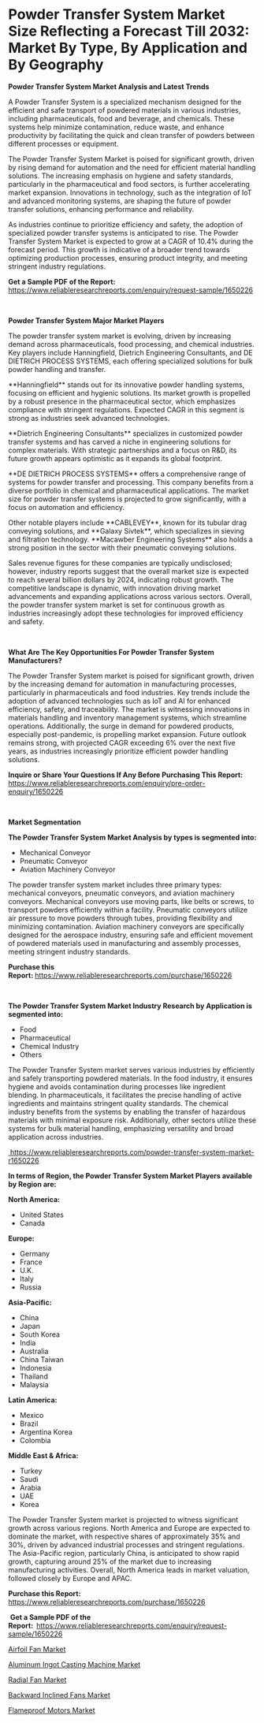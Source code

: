 <p><h1>Powder Transfer System Market Size Reflecting a Forecast Till 2032: Market By Type, By Application and By Geography</h1></p><p><strong>Powder Transfer System Market Analysis and Latest Trends</strong></p>
<p><p>A Powder Transfer System is a specialized mechanism designed for the efficient and safe transport of powdered materials in various industries, including pharmaceuticals, food and beverage, and chemicals. These systems help minimize contamination, reduce waste, and enhance productivity by facilitating the quick and clean transfer of powders between different processes or equipment.</p><p>The Powder Transfer System Market is poised for significant growth, driven by rising demand for automation and the need for efficient material handling solutions. The increasing emphasis on hygiene and safety standards, particularly in the pharmaceutical and food sectors, is further accelerating market expansion. Innovations in technology, such as the integration of IoT and advanced monitoring systems, are shaping the future of powder transfer solutions, enhancing performance and reliability.</p><p>As industries continue to prioritize efficiency and safety, the adoption of specialized powder transfer systems is anticipated to rise. The Powder Transfer System Market is expected to grow at a CAGR of 10.4% during the forecast period. This growth is indicative of a broader trend towards optimizing production processes, ensuring product integrity, and meeting stringent industry regulations.</p></p>
<p><strong>Get a Sample PDF of the Report:&nbsp;</strong> <a href="https://www.reliableresearchreports.com/enquiry/request-sample/1650226?utm_campaign=48&utm_medium=2&utm_source=Github&utm_content=ia&utm_term=17022025&utm_id=powder-transfer-system">https://www.reliableresearchreports.com/enquiry/request-sample/1650226</a></p>
<p>&nbsp;</p>
<p><strong>Powder Transfer System Major Market Players</strong></p>
<p><p>The powder transfer system market is evolving, driven by increasing demand across pharmaceuticals, food processing, and chemical industries. Key players include Hanningfield, Dietrich Engineering Consultants, and DE DIETRICH PROCESS SYSTEMS, each offering specialized solutions for bulk powder handling and transfer.</p><p>**Hanningfield** stands out for its innovative powder handling systems, focusing on efficient and hygienic solutions. Its market growth is propelled by a robust presence in the pharmaceutical sector, which emphasizes compliance with stringent regulations. Expected CAGR in this segment is strong as industries seek advanced technologies.</p><p>**Dietrich Engineering Consultants** specializes in customized powder transfer systems and has carved a niche in engineering solutions for complex materials. With strategic partnerships and a focus on R&D, its future growth appears optimistic as it expands its global footprint.</p><p>**DE DIETRICH PROCESS SYSTEMS** offers a comprehensive range of systems for powder transfer and processing. This company benefits from a diverse portfolio in chemical and pharmaceutical applications. The market size for powder transfer systems is projected to grow significantly, with a focus on automation and efficiency.</p><p>Other notable players include **CABLEVEY**, known for its tubular drag conveying solutions, and **Galaxy Sivtek**, which specializes in sieving and filtration technology. **Macawber Engineering Systems** also holds a strong position in the sector with their pneumatic conveying solutions.</p><p>Sales revenue figures for these companies are typically undisclosed; however, industry reports suggest that the overall market size is expected to reach several billion dollars by 2024, indicating robust growth. The competitive landscape is dynamic, with innovation driving market advancements and expanding applications across various sectors. Overall, the powder transfer system market is set for continuous growth as industries increasingly adopt these technologies for improved efficiency and safety.</p></p>
<p>&nbsp;</p>
<p><strong>What Are The Key Opportunities For Powder Transfer System Manufacturers?</strong></p>
<p><p>The Powder Transfer System market is poised for significant growth, driven by the increasing demand for automation in manufacturing processes, particularly in pharmaceuticals and food industries. Key trends include the adoption of advanced technologies such as IoT and AI for enhanced efficiency, safety, and traceability. The market is witnessing innovations in materials handling and inventory management systems, which streamline operations. Additionally, the surge in demand for powdered products, especially post-pandemic, is propelling market expansion. Future outlook remains strong, with projected CAGR exceeding 6% over the next five years, as industries increasingly prioritize efficient powder handling solutions.</p></p>
<p><strong>Inquire or Share Your Questions If Any Before Purchasing This Report:</strong> <a href="https://www.reliableresearchreports.com/enquiry/pre-order-enquiry/1650226?utm_campaign=48&utm_medium=2&utm_source=Github&utm_content=ia&utm_term=17022025&utm_id=powder-transfer-system">https://www.reliableresearchreports.com/enquiry/pre-order-enquiry/1650226</a></p>
<p>&nbsp;</p>
<p><strong>Market Segmentation</strong></p>
<p><strong>The Powder Transfer System Market Analysis by types is segmented into:</strong></p>
<p><ul><li>Mechanical Conveyor</li><li>Pneumatic Conveyor</li><li>Aviation Machinery Conveyor</li></ul></p>
<p><p>The powder transfer system market includes three primary types: mechanical conveyors, pneumatic conveyors, and aviation machinery conveyors. Mechanical conveyors use moving parts, like belts or screws, to transport powders efficiently within a facility. Pneumatic conveyors utilize air pressure to move powders through tubes, providing flexibility and minimizing contamination. Aviation machinery conveyors are specifically designed for the aerospace industry, ensuring safe and efficient movement of powdered materials used in manufacturing and assembly processes, meeting stringent industry standards.</p></p>
<p><strong>Purchase this Report:&nbsp;</strong><a href="https://www.reliableresearchreports.com/purchase/1650226?utm_campaign=48&utm_medium=2&utm_source=Github&utm_content=ia&utm_term=17022025&utm_id=powder-transfer-system">https://www.reliableresearchreports.com/purchase/1650226</a></p>
<p>&nbsp;</p>
<p><strong>The Powder Transfer System Market Industry Research by Application is segmented into:</strong></p>
<p><ul><li>Food</li><li>Pharmaceutical</li><li>Chemical Industry</li><li>Others</li></ul></p>
<p><p>The Powder Transfer System market serves various industries by efficiently and safely transporting powdered materials. In the food industry, it ensures hygiene and avoids contamination during processes like ingredient blending. In pharmaceuticals, it facilitates the precise handling of active ingredients and maintains stringent quality standards. The chemical industry benefits from the systems by enabling the transfer of hazardous materials with minimal exposure risk. Additionally, other sectors utilize these systems for bulk material handling, emphasizing versatility and broad application across industries.</p></p>
<p><a href="https://www.reliableresearchreports.com/powder-transfer-system-market-r1650226?utm_campaign=48&utm_medium=2&utm_source=Github&utm_content=ia&utm_term=17022025&utm_id=powder-transfer-system">&nbsp;https://www.reliableresearchreports.com/powder-transfer-system-market-r1650226</a></p>
<p><strong>In terms of Region, the Powder Transfer System Market Players available by Region are:</strong></p>
<p>
    <p> <strong> North America: </strong>
        <ul>
            <li>United States</li>
            <li>Canada</li>
        </ul>
        </p> 
    <p> <strong> Europe: </strong>
        <ul>
            <li>Germany</li>
            <li>France</li>
            <li>U.K.</li>
            <li>Italy</li>
            <li>Russia</li>
        </ul>
        </p> 
    <p> <strong> Asia-Pacific: </strong>
        <ul>
            <li>China</li>
            <li>Japan</li>
            <li>South Korea</li>
            <li>India</li>
            <li>Australia</li>
            <li>China Taiwan</li>
            <li>Indonesia</li>
            <li>Thailand</li>
            <li>Malaysia</li>
        </ul>
        </p> 
    <p> <strong> Latin America: </strong>
        <ul>
            <li>Mexico</li>
            <li>Brazil</li>
            <li>Argentina Korea</li>
            <li>Colombia</li>
        </ul>
        </p> 
    <p> <strong> Middle East & Africa: </strong>
        <ul>
            <li>Turkey</li>
            <li>Saudi</li>
            <li>Arabia</li>
            <li>UAE</li>
            <li>Korea</li>
        </ul>
    </p>
    </p>
<p><p>The Powder Transfer System market is projected to witness significant growth across various regions. North America and Europe are expected to dominate the market, with respective shares of approximately 35% and 30%, driven by advanced industrial processes and stringent regulations. The Asia-Pacific region, particularly China, is anticipated to show rapid growth, capturing around 25% of the market due to increasing manufacturing activities. Overall, North America leads in market valuation, followed closely by Europe and APAC.</p></p>
<p><strong>Purchase this Report: </strong><a href="https://www.reliableresearchreports.com/purchase/1650226?utm_campaign=48&utm_medium=2&utm_source=Github&utm_content=ia&utm_term=17022025&utm_id=powder-transfer-system">https://www.reliableresearchreports.com/purchase/1650226</a></p>
<p>&nbsp;<strong>Get a Sample PDF of the Report:&nbsp;&nbsp;</strong><a href="https://www.reliableresearchreports.com/enquiry/request-sample/1650226?utm_campaign=48&utm_medium=2&utm_source=Github&utm_content=ia&utm_term=17022025&utm_id=powder-transfer-system">https://www.reliableresearchreports.com/enquiry/request-sample/1650226</a></p>
<p><strong></strong></p>
<p><p><a href="https://github.com/lefiobakali/Market-Research-Report-List-1/blob/main/airfoil-fan-market.md?utm_campaign=48&utm_medium=2&utm_source=Github&utm_content=ia&utm_term=17022025&utm_id=powder-transfer-system">Airfoil Fan Market</a></p><p><a href="https://github.com/shafriusizi/Market-Research-Report-List-1/blob/main/aluminum-ingot-casting-machine-market.md?utm_campaign=48&utm_medium=2&utm_source=Github&utm_content=ia&utm_term=17022025&utm_id=powder-transfer-system">Aluminum Ingot Casting Machine Market</a></p><p><a href="https://github.com/kaloyhboosh/Market-Research-Report-List-1/blob/main/radial-fan-market.md?utm_campaign=48&utm_medium=2&utm_source=Github&utm_content=ia&utm_term=17022025&utm_id=powder-transfer-system">Radial Fan Market</a></p><p><a href="https://github.com/stickkinkel/Market-Research-Report-List-1/blob/main/backward-inclined-fans-market.md?utm_campaign=48&utm_medium=2&utm_source=Github&utm_content=ia&utm_term=17022025&utm_id=powder-transfer-system">Backward Inclined Fans Market</a></p><p><a href="https://github.com/mqhayigurbaj/Market-Research-Report-List-1/blob/main/flameproof-motors-market.md?utm_campaign=48&utm_medium=2&utm_source=Github&utm_content=ia&utm_term=17022025&utm_id=powder-transfer-system">Flameproof Motors Market</a></p></p>